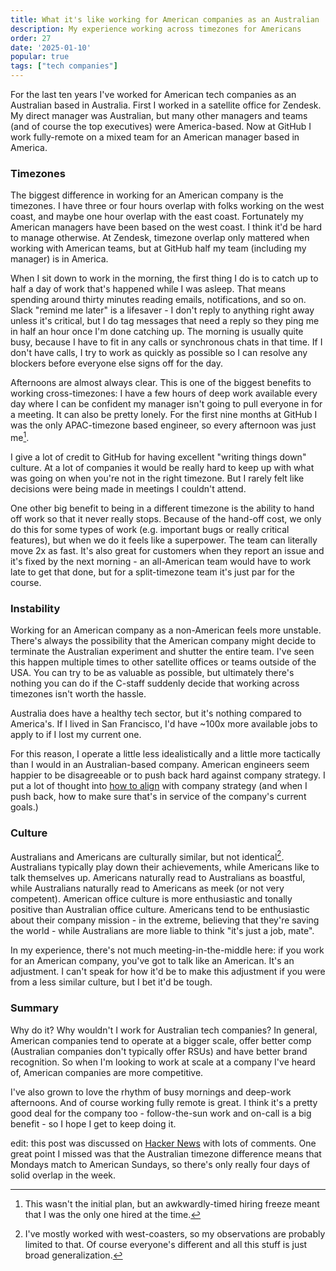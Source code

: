 ```yaml
---
title: What it's like working for American companies as an Australian
description: My experience working across timezones for Americans
order: 27
date: '2025-01-10'
popular: true
tags: ["tech companies"]
---
```


For the last ten years I've worked for American tech companies as an Australian based in Australia. First I worked in a satellite office for Zendesk. My direct manager was Australian, but many other managers and teams (and of course the top executives) were America-based. Now at GitHub I work fully-remote on a mixed team for an American manager based in America.

### Timezones

The biggest difference in working for an American company is the timezones. I have three or four hours overlap with folks working on the west coast, and maybe one hour overlap with the east coast. Fortunately my American managers have been based on the west coast. I think it'd be hard to manage otherwise. At Zendesk, timezone overlap only mattered when working with American teams, but at GitHub half my team (including my manager) is in America.

When I sit down to work in the morning, the first thing I do is to catch up to half a day of work that's happened while I was asleep. That means spending around thirty minutes reading emails, notifications, and so on. Slack "remind me later" is a lifesaver - I don't reply to anything right away unless it's critical, but I do tag messages that need a reply so they ping me in half an hour once I'm done catching up. The morning is usually quite busy, because I have to fit in any calls or synchronous chats in that time. If I don't have calls, I try to work as quickly as possible so I can resolve any blockers before everyone else signs off for the day.

Afternoons are almost always clear. This is one of the biggest benefits to working cross-timezones: I have a few hours of deep work available every day where I can be confident my manager isn't going to pull everyone in for a meeting. It can also be pretty lonely. For the first nine months at GitHub I was the only APAC-timezone based engineer, so every afternoon was just me[^1].

I give a lot of credit to GitHub for having excellent "writing things down" culture. At a lot of companies it would be really hard to keep up with what was going on when you're not in the right timezone. But I rarely felt like decisions were being made in meetings I couldn't attend.

One other big benefit to being in a different timezone is the ability to hand off work so that it never really stops. Because of the hand-off cost, we only do this for some types of work (e.g. important bugs or really critical features), but when we do it feels like a superpower. The team can literally move 2x as fast. It's also great for customers when they report an issue and it's fixed by the next morning - an all-American team would have to work late to get that done, but for a split-timezone team it's just par for the course.

### Instability

Working for an American company as a non-American feels more unstable. There's always the possibility that the American company might decide to terminate the Australian experiment and shutter the entire team. I've seen this happen multiple times to other satellite offices or teams outside of the USA. You can try to be as valuable as possible, but ultimately there's nothing you can do if the C-staff suddenly decide that working across timezones isn't worth the hassle.

Australia does have a healthy tech sector, but it's nothing compared to America's. If I lived in San Francisco, I'd have ~100x more available jobs to apply to if I lost my current one. 

For this reason, I operate a little less idealistically and a little more tactically than I would in an Australian-based company. American engineers seem happier to be disagreeable or to push back hard against company strategy. I put a lot of thought into [how to align](/how-to-ship) with company strategy (and when I push back, how to make sure that's in service of the company's current goals.)

### Culture

Australians and Americans are culturally similar, but not identical[^2]. Australians typically play down their achievements, while Americans like to talk themselves up. Americans naturally read to Australians as boastful, while Australians naturally read to Americans as meek (or not very competent). American office culture is more enthusiastic and tonally positive than Australian office culture. Americans tend to be enthusiastic about their company mission - in the extreme, believing that they're saving the world - while Australians are more liable to think "it's just a job, mate".

In my experience, there's not much meeting-in-the-middle here: if you work for an American company, you've got to talk like an American. It's an adjustment. I can't speak for how it'd be to make this adjustment if you were from a less similar culture, but I bet it'd be tough.

### Summary

Why do it? Why wouldn't I work for Australian tech companies? In general, American companies tend to operate at a bigger scale, offer better comp (Australian companies don't typically offer RSUs) and have better brand recognition. So when I'm looking to work at scale at a company I've heard of, American companies are more competitive.

I've also grown to love the rhythm of busy mornings and deep-work afternoons. And of course working fully remote is great. I think it's a pretty good deal for the company too - follow-the-sun work and on-call is a big benefit - so I hope I get to keep doing it.

edit: this post was discussed on [Hacker News](https://news.ycombinator.com/item?id=42669681) with lots of comments. One great point I missed was that the Australian timezone difference means that Mondays match to American Sundays, so there's only really four days of solid overlap in the week.


[^1]: This wasn't the initial plan, but an awkwardly-timed hiring freeze meant that I was the only one hired at the time.

[^2]: I've mostly worked with west-coasters, so my observations are probably limited to that. Of course everyone's different and all this stuff is just broad generalization.